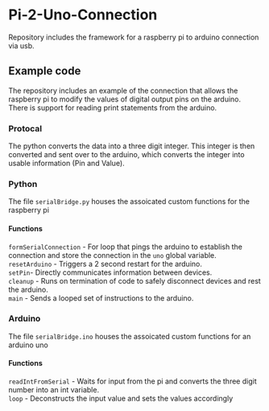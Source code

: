 # Pi-2-Uno-Connection
Repository includes the framework for a raspberry pi to arduino connection via usb.

## Example code
The repository includes an example of the connection that allows the raspberry pi to modify the values of digital output pins on the arduino. There is support for reading print statements from the arduino.

### Protocal
The python converts the data into a three digit integer. This integer is then converted and sent over to the arduino, which converts the integer into usable information (Pin and Value).

### Python
The file `serialBridge.py` houses the assoicated custom functions for the raspberry pi
#### Functions
`formSerialConnection` - For loop that pings the arduino to establish the connection and store the connection in the `uno` global variable.<br />
`resetArduino` - Triggers a 2 second restart for the arduino.<br />
`setPin`- Directly communicates information between devices.<br />
`cleanup` - Runs on termination of code to safely disconnect devices and rest the arduino.<br />
`main` - Sends a looped set of instructions to the arduino.

### Arduino
The file `serialBridge.ino` houses the assoicated custom functions for an arduino uno
#### Functions
`readIntFromSerial` - Waits for input from the pi and converts the three digit number into an int variable. <br />
`loop` - Deconstructs the input value and sets the values accordingly
